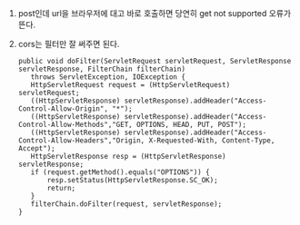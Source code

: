 1. post인데 url을 브라우저에 대고 바로 호출하면 당연히 get not supported 오류가 뜬다.


2. cors는 필터만 잘 써주면 된다.  


       public void doFilter(ServletRequest servletRequest, ServletResponse servletResponse, FilterChain filterChain)
          throws ServletException, IOException {
          HttpServletRequest request = (HttpServletRequest) servletRequest;
          ((HttpServletResponse) servletResponse).addHeader("Access-Control-Allow-Origin", "*");
          ((HttpServletResponse) servletResponse).addHeader("Access-Control-Allow-Methods","GET, OPTIONS, HEAD, PUT, POST");
          ((HttpServletResponse) servletResponse).addHeader("Access-Control-Allow-Headers","Origin, X-Requested-With, Content-Type, Accept");
          HttpServletResponse resp = (HttpServletResponse) servletResponse;
          if (request.getMethod().equals("OPTIONS")) {
              resp.setStatus(HttpServletResponse.SC_OK);
              return;
          }
          filterChain.doFilter(request, servletResponse);
       }
